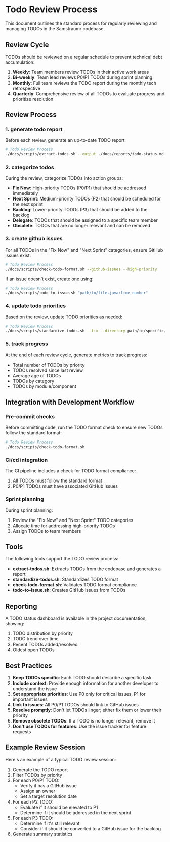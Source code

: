 <!--
Copyright (c) 2025 Eric C. Mumford (@heymumford)

This software was developed with analytical assistance from AI tools 
including Claude 3.7 Sonnet, Claude Code, and Google Gemini Deep Research,
which were used as paid services. All intellectual property rights 
remain exclusively with the copyright holder listed above.

Licensed under the Mozilla Public License 2.0
-->

# Todo Review Process

This document outlines the standard process for regularly reviewing and managing TODOs in the Samstraumr codebase.

## Review Cycle

TODOs should be reviewed on a regular schedule to prevent technical debt accumulation:

1. **Weekly**: Team members review TODOs in their active work areas
2. **Bi-weekly**: Team lead reviews P0/P1 TODOs during sprint planning
3. **Monthly**: Full team reviews the TODO report during the monthly tech retrospective
4. **Quarterly**: Comprehensive review of all TODOs to evaluate progress and prioritize resolution

## Review Process

### 1. generate todo report

Before each review, generate an up-to-date TODO report:

```bash
# Todo Review Process
./docs/scripts/extract-todos.sh --output ./docs/reports/todo-status.md
```

### 2. categorize todos

During the review, categorize TODOs into action groups:

- **Fix Now**: High-priority TODOs (P0/P1) that should be addressed immediately
- **Next Sprint**: Medium-priority TODOs (P2) that should be scheduled for the next sprint
- **Backlog**: Lower-priority TODOs (P3) that should be added to the backlog
- **Delegate**: TODOs that should be assigned to a specific team member
- **Obsolete**: TODOs that are no longer relevant and can be removed

### 3. create github issues

For all TODOs in the "Fix Now" and "Next Sprint" categories, ensure GitHub issues exist:

```bash
# Todo Review Process
./docs/scripts/check-todo-format.sh --github-issues --high-priority
```

If an issue doesn't exist, create one using:

```bash
# Todo Review Process
./docs/scripts/todo-to-issue.sh "path/to/file.java:line_number"
```

### 4. update todo priorities

Based on the review, update TODO priorities as needed:

```bash
# Todo Review Process
./docs/scripts/standardize-todos.sh --fix --directory path/to/specific/file.java
```

### 5. track progress

At the end of each review cycle, generate metrics to track progress:

- Total number of TODOs by priority
- TODOs resolved since last review
- Average age of TODOs
- TODOs by category
- TODOs by module/component

## Integration with Development Workflow

### Pre-commit checks

Before committing code, run the TODO format check to ensure new TODOs follow the standard format:

```bash
# Todo Review Process
./docs/scripts/check-todo-format.sh
```

### Ci/cd integration

The CI pipeline includes a check for TODO format compliance:

1. All TODOs must follow the standard format
2. P0/P1 TODOs must have associated GitHub issues

### Sprint planning

During sprint planning:

1. Review the "Fix Now" and "Next Sprint" TODO categories
2. Allocate time for addressing high-priority TODOs
3. Assign TODOs to team members

## Tools

The following tools support the TODO review process:

- **extract-todos.sh**: Extracts TODOs from the codebase and generates a report
- **standardize-todos.sh**: Standardizes TODO format
- **check-todo-format.sh**: Validates TODO format compliance
- **todo-to-issue.sh**: Creates GitHub issues from TODOs

## Reporting

A TODO status dashboard is available in the project documentation, showing:

1. TODO distribution by priority
2. TODO trend over time
3. Recent TODOs added/resolved
4. Oldest open TODOs

## Best Practices

1. **Keep TODOs specific**: Each TODO should describe a specific task
2. **Include context**: Provide enough information for another developer to understand the issue
3. **Set appropriate priorities**: Use P0 only for critical issues, P1 for important issues
4. **Link to issues**: All P0/P1 TODOs should link to GitHub issues
5. **Resolve promptly**: Don't let TODOs linger; either fix them or lower their priority
6. **Remove obsolete TODOs**: If a TODO is no longer relevant, remove it
7. **Don't use TODOs for features**: Use the issue tracker for feature requests

## Example Review Session

Here's an example of a typical TODO review session:

1. Generate the TODO report
2. Filter TODOs by priority
3. For each P0/P1 TODO:
   - Verify it has a GitHub issue
   - Assign an owner
   - Set a target resolution date
4. For each P2 TODO:
   - Evaluate if it should be elevated to P1
   - Determine if it should be addressed in the next sprint
5. For each P3 TODO:
   - Determine if it's still relevant
   - Consider if it should be converted to a GitHub issue for the backlog
6. Generate summary statistics
